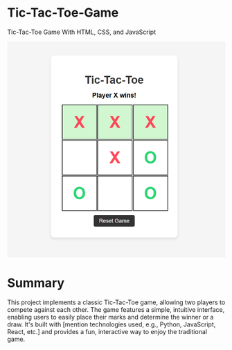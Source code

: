 # Tic-Tac-Toe-Game
Tic-Tac-Toe Game With HTML, CSS, and JavaScript

![image alt](https://github.com/Aadarshkumarsingh8084/Tic-Tac-Toe-Game/blob/47a5482c26a0eac3d60263bc38afafb090131ffe/Screenshot%202025-03-28%20134635.png)

<h1>Summary</h1>


<p>This project implements a classic Tic-Tac-Toe game, allowing two players to compete against each other. The game features a simple, intuitive interface, enabling users to easily place their marks and determine the winner or a draw. It's built with [mention technologies used, e.g., Python, JavaScript, React, etc.] and provides a fun, interactive way to enjoy the traditional game.</p>
